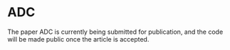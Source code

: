 # ADC
The paper ADC is currently being submitted for publication, and the code will be made public once the article is accepted.

